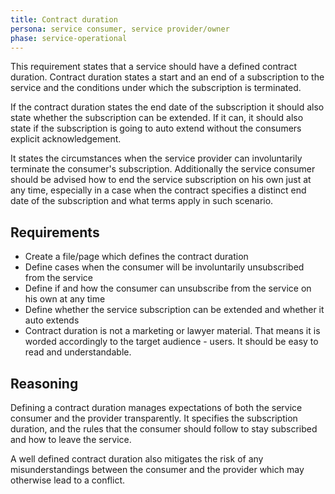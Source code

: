 ```yaml
---
title: Contract duration
persona: service consumer, service provider/owner
phase: service-operational
---
```


This requirement states that a service should have a defined contract duration. Contract duration states a start and an end of a subscription to the service and the conditions under which the subscription is terminated.

If the contract duration states the end date of the subscription it should also state whether the subscription can be extended. If it can, it should also state if the subscription is going to auto extend without the consumers explicit acknowledgement.

It states the circumstances when the service provider can involuntarily terminate the consumer's subscription. Additionally the service consumer should be advised how to end the service subscription on his own just at any time, especially in a case when the contract specifies a distinct end date of the subscription and what terms apply in such scenario.

## Requirements

- Create a file/page which defines the contract duration
- Define cases when the consumer will be involuntarily unsubscribed from the service
- Define if and how the consumer can unsubscribe from the service on his own at any time
- Define whether the service subscription can be extended and whether it auto extends
- Contract duration is not a marketing or lawyer material. That means it is worded accordingly to the target audience - users. It should be easy to read and understandable.

## Reasoning

Defining a contract duration manages expectations of both the service consumer and the provider transparently. It specifies the subscription duration, and the rules that the consumer should follow to stay subscribed and how to leave the service.

A well defined contract duration also mitigates the risk of any misunderstandings between the consumer and the provider which may otherwise lead to a conflict.
